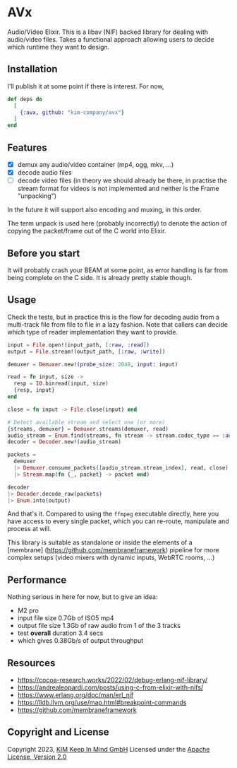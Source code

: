 # AVx
Audio/Video Elixir. This is a libav (NIF) backed library for dealing with audio/video files. Takes
a functional approach allowing users to decide which runtime they want to design.

## Installation
I'll publish it at some point if there is interest. For now,

```elixir
def deps do
  [
    {:avx, github: "kim-company/avx"}
  ]
end
```

## Features
- [x] demux any audio/video container (mp4, ogg, mkv, ...)
- [x] decode audio files
- [ ] decode video files (in theory we should already be there, in practise the stream format for videos is not implemented and neither is the Frame "unpacking")

In the future it will support also encoding and muxing, in this order.

The term unpack is used here (probably incorrectly) to denote the action of
copying the packet/frame out of the C world into Elixir.

## Before you start
It will probably crash your BEAM at some point, as error handling is far from being complete on the C side. It
is already pretty stable though.

## Usage
Check the tests, but in practice this is the flow for decoding audio from a
multi-track file from file to file in a lazy fashion. Note that callers can
decide which type of reader implementation they want to provide.

```elixir
input = File.open!(input_path, [:raw, :read])
output = File.stream!(output_path, [:raw, :write])

demuxer = Demuxer.new!(probe_size: 2048, input: input)

read = fn input, size ->
  resp = IO.binread(input, size)
  {resp, input}
end

close = fn input -> File.close(input) end

# Detect available stream and select one (or more)
{streams, demuxer} = Demuxer.streams(demuxer, read)
audio_stream = Enum.find(streams, fn stream -> stream.codec_type == :audio end)
decoder = Decoder.new!(audio_stream)

packets =
  demuxer
  |> Demuxer.consume_packets([audio_stream.stream_index], read, close)
  |> Stream.map(fn {_, packet} -> packet end)

decoder
|> Decoder.decode_raw(packets)
|> Enum.into(output)
```

And that's it. Compared to using the `ffmpeg` executable directly, here you have access
to every single packet, which you can re-route, manipulate and process at will.

This library is suitable as standalone or inside the elements of a [membrane]
(https://github.com/membraneframework) pipeline for more complex setups (video
mixers with dynamic inputs, WebRTC rooms, ...)

## Performance
Nothing serious in here for now, but to give an idea:
- M2 pro
- input file size 0.7Gb of ISO5 mp4
- output file size 1.3Gb of raw audio from 1 of the 3 tracks
- test **overall** duration 3.4 secs
- which gives 0.38Gb/s of output throughput

## Resources
- https://cocoa-research.works/2022/02/debug-erlang-nif-library/
- https://andrealeopardi.com/posts/using-c-from-elixir-with-nifs/
- https://www.erlang.org/doc/man/erl_nif
- https://lldb.llvm.org/use/map.html#breakpoint-commands
- https://github.com/membraneframework

## Copyright and License
Copyright 2023, [KIM Keep In Mind GmbH](https://www.keepinmind.info/)
Licensed under the [Apache License, Version 2.0](LICENSE)


